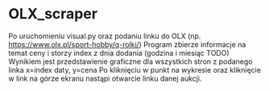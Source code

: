 # OLX_scraper

Po uruchomieniu visual.py oraz podaniu linku do OLX (np. https://www.olx.pl/sport-hobby/q-rolki/)
Program zbierze informacje na temat ceny i storzy index z dnia dodania (godzina i miesiąc TODO)
Wynikiem jest przedstawienie graficzne dla wszystkich stron z podanego linka x=index daty, y=cena
Po kliknięciu w punkt na wykresie oraz kliknięcie w link na górze ekranu nastąpi otwarcie linku danej aukcji.

